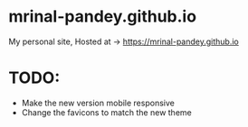 # mrinal-pandey.github.io
My personal site, Hosted at -> https://mrinal-pandey.github.io

<h1>TODO:</h1>
<ul>
<li>Make the new version mobile responsive</li>
<li>Change the favicons to match the new theme</li>
</ul>
